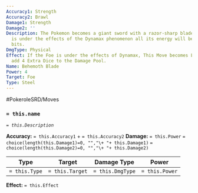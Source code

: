 ```yaml
---
Accuracy1: Strength
Accuracy2: Brawl
Damage1: Strength
Damage2: ''
Description: The Pokemon becomes a giant sword with a razor-sharp blade. If the foe
  is under the effects of the Dynamax phenomenon all its energy will be slashed to
  bits.
DmgType: Physical
Effect: If the Foe is under the effects of Dynamax, This Move becomes Lethal and you
  add 4 Extra Dice to the Damage Pool.
Name: Behemoth Blade
Power: 4
Target: Foe
Type: Steel
---
```


#PokeroleSRD/Moves

### `= this.name` 
*`= this.Description`*

**Accuracy:** `= this.Accuracy1` + `= this.Accuracy2`
**Damage:** `= this.Power` `= choice(length(this.Damage1)=0, "","\+ "+ this.Damage1)` `= choice(length(this.Damage2)=0, "","\+ "+ this.Damage2)`

| Type          | Target          | Damage Type          | Power          |
| ------------- | --------------- | ---------------- | -------------- |
| `= this.Type` | `= this.Target` | `= this.DmgType` | `= this.Power` | 

**Effect:** `= this.Effect`